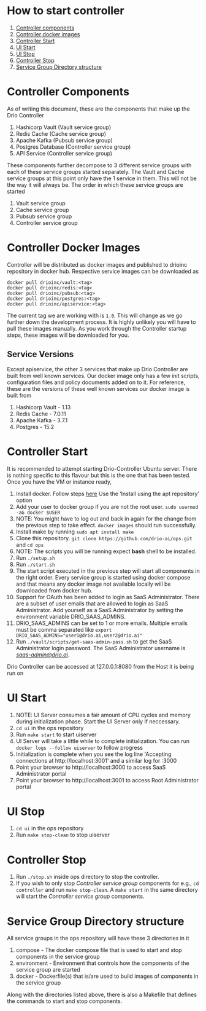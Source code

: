 # How to start controller
1. [Controller components](#controller-components)
1. [Controller docker images](#controller-docker-images)
1. [Controller Start](#controller-start)
1. [UI Start](#ui-start)
1. [UI Stop](#ui-stop)
1. [Controller Stop](#controller-stop)
1. [Service Group Directory structure](#service-group-directory-structure)

# Controller Components
As of writing this document, these are the components that make up the Drio Controller
1. Hashicorp Vault (Vault service group)
1. Redis Cache (Cache service group)
1. Apache Kafka (Pubsub service group)
1. Postgres Database (Controller service group)
1. API Service (Controller service group)

These components further decompose to 3 different service groups with each of these service groups started separately. The Vault and Cache service groups at this point only have the 1 service in them. This will not be the way it will always be. The order in which these service groups are started
1. Vault service group
1. Cache service group
1. Pubsub service group
1. Controller service group

# Controller Docker Images
Controller will be distributed as docker images and published to drioinc repository in docker hub. Respective service images can be downloaded as
```
docker pull drioinc/vault:<tag>
docker pull drioinc/redis:<tag>
docker pull drioinc/pubsub:<tag>
docker pull drioinc/postgres:<tag>
docker pull drioinc/apiservice:<tag>
```
The current tag we are working with is ```1.0```. This will change as we go further down the development process.
It is highly unlikely you will have to pull these images manually. As you work through the Controller startup steps, these images will be downloaded for you.
## Service Versions
Except apiservice, the other 3 services that make up Drio Controller are built from well known services. Our docker image only has a few init scripts, configuration files and policy documents added on to it. For reference, these are the versions of these well known services our docker image is built from
1. Hashicorp Vault - 1.13
1. Redis Cache - 7.0.11
1. Apache Kafka - 3.7.1
1. Postgres - 15.2

# Controller Start
It is recommended to attempt starting Drio-Controller Ubuntu server. There is nothing specific to this flavour but this is the one that has been tested. Once you have the VM or instance ready, 

1. Install docker. Follow steps [here](https://docs.docker.com/engine/install/ubuntu/) Use the ‘Install using the apt repository’ option
1. Add your user to docker group if you are not the root user. ```sudo usermod -aG docker $USER```
1. NOTE: You might have to log out and back in again for the change from the previous step to take effect. ```docker images``` should run successfully.
1. Install make by running ```sudo apt install make```
1. Clone this repository. ```git clone https://github.com/drio-ai/ops.git``` and ```cd ops```
1. NOTE: The scripts you will be running expect **bash** shell to be installed.
1. Run ```./setup.sh```
1. Run ```./start.sh```
1. The start script executed in the previous step will start all components in the right order. Every service group is started using docker compose and that means any docker image not available locally will be downloaded from docker hub.
1. Support for OAuth has been added to login as SaaS Administrator. There are a subset of user emails that are allowed to login as SaaS Administrator. Add yourself as a SaaS Administrator by setting the environment variable DRIO_SAAS_ADMINS.
1. DRIO_SAAS_ADMINS can be set to 1 or more emails. Multiple emails must be comma separated like ```export DRIO_SAAS_ADMINS="user1@drio.ai,user2@drio.ai"```
1. Run ```./vault/scripts/get-saas-admin-pass.sh``` to get the SaaS Administrator login password. The SaaS Administrator username is *saas-admin@drio.ai*.

Drio Controller can be accessed at 127.0.0.1:8080 from the Host it is being run on

# UI Start
1. NOTE: UI Server consumes a fair amount of CPU cycles and memory during initialization phase. Start the UI Server only if neccessary.
1. ```cd ui``` in the ops repository
1. Run ```make start``` to start uiserver
1. UI Server will take a little while to complete initialization. You can run ```docker logs --follow uiserver``` to follow progress
1. Initialization is complete when you see the log line 'Accepting connections at http://localhost:3001' and a similar log for :3000
1. Point your browser to http://localhost:3000 to access SaaS Administrator portal
1. Point your browser to http://localhost:3001 to access Root Administrator portal

# UI Stop
1. ```cd ui``` in the ops repository
1. Run ```make stop-clean``` to stop uiserver

# Controller Stop
1. Run ```./stop.sh``` inside ops directory to stop the controller.
1. If you wish to only stop *Controller service group* components for e.g., ```cd controller``` and run ```make stop-clean```. A ```make start``` in the same directory will start the *Controller service group* components.

# Service Group Directory structure
All service groups in the ops repository will have these 3 directories in it

1. compose - The docker compose file that is used to start and stop components in the service group
1. environment - Environment that controls how the components of the service group are started
1. docker - Dockerfile(s) that is/are used to build images of components in the service group

Along with the directories listed above, there is also a Makefile that defines the commands to start and stop components.
